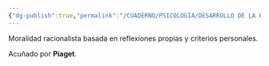 ```yaml
---
{"dg-publish":true,"permalink":"/CUADERNO/PSICOLOGÍA/DESARROLLO DE LA PERSONALIDAD/Moralidad autónoma/"}
---
```


Moralidad racionalista basada en reflexiones propias y criterios personales.

Acuñado por **Piaget**.